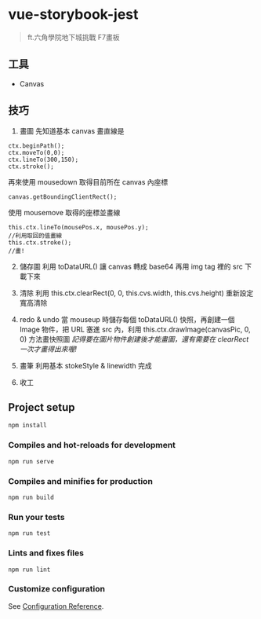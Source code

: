 # vue-storybook-jest
> ft.六角學院地下城挑戰 F7畫板

## 工具
- Canvas

## 技巧
1. 畫圖
先知道基本 canvas 畫直線是 
```
ctx.beginPath();
ctx.moveTo(0,0);
ctx.lineTo(300,150);
ctx.stroke();
```

再來使用 mousedown 取得目前所在 canvas 內座標
```
canvas.getBoundingClientRect();
```
使用 mousemove 取得的座標並畫線
```
this.ctx.lineTo(mousePos.x, mousePos.y);
//利用取回的值畫線
this.ctx.stroke();
//畫!
```
2. 儲存圖
利用 toDataURL() 讓 canvas 轉成 base64 再用 img tag 裡的 src 下載下來

3. 清除
利用 this.ctx.clearRect(0, 0, this.cvs.width, this.cvs.height) 重新設定寬高清除

4. redo & undo
當 mouseup 時儲存每個 toDataURL() 快照，再創建一個 Image 物件，把 URL 塞進 src 內，利用 this.ctx.drawImage(canvasPic, 0, 0) 方法畫快照圖
*記得要在圖片物件創建後才能畫圖，還有需要在 clearRect 一次才畫得出來喔!*

5. 畫筆
利用基本 stokeStyle & linewidth 完成

6. 收工

## Project setup
```
npm install
```

### Compiles and hot-reloads for development
```
npm run serve
```

### Compiles and minifies for production
```
npm run build
```

### Run your tests
```
npm run test
```

### Lints and fixes files
```
npm run lint
```

### Customize configuration
See [Configuration Reference](https://cli.vuejs.org/config/).
